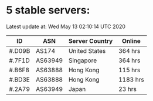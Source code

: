 # 5 stable servers:

Latest update at: Wed May 13 02:10:14 UTC 2020

| ID | ASN | Server Country | Online |
| -- | --- | -------------- | ------ |
| #.D09B | AS174 | United States | 364 hrs |
| #.7F1D | AS63949 | Singapore | 364 hrs |
| #.B6F8 | AS63888 | Hong Kong | 115 hrs |
| #.BD3E | AS63888 | Hong Kong | 1183 hrs |
| #.2A79 | AS63949 | Japan | 23 hrs |

